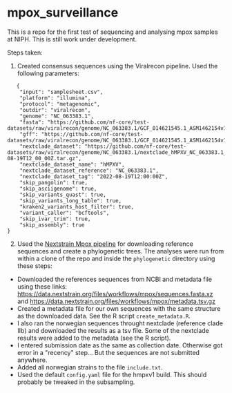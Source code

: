 # mpox_surveillance

This is a repo for the first test of sequencing and analysing mpox samples at NIPH. This is still work under development.  

Steps taken:
1) Created consensus sequences using the Viralrecon pipeline. Used the following parameters:
```
   {
    "input": "samplesheet.csv",
    "platform": "illumina",
    "protocol": "metagenomic",
    "outdir": "viralrecon",
    "genome": "NC_063383.1",
    "fasta": "https://github.com/nf-core/test-datasets/raw/viralrecon/genome/NC_063383.1/GCF_014621545.1_ASM1462154v1_genomic.220824.fna.gz",
    "gff": "https://github.com/nf-core/test-datasets/raw/viralrecon/genome/NC_063383.1/GCF_014621545.1_ASM1462154v1_genomic.220824.gff.gz",
    "nextclade_dataset": "https://github.com/nf-core/test-datasets/raw/viralrecon/genome/NC_063383.1/nextclade_hMPXV_NC_063383.1_2022-08-19T12_00_00Z.tar.gz",
    "nextclade_dataset_name": "hMPXV",
    "nextclade_dataset_reference": "NC_063383.1",
    "nextclade_dataset_tag": "2022-08-19T12:00:00Z",
    "skip_pangolin": true,
    "skip_asciigenome": true,
    "skip_variants_quast": true,
    "skip_variants_long_table": true,
    "kraken2_variants_host_filter": true,
    "variant_caller": "bcftools",
    "skip_ivar_trim": true,
    "skip_assembly": true
}
```

2) Used the [Nextstrain Mpox pipeline](https://github.com/nextstrain/mpox) for downloading reference sequences and create a phylogenetic trees. The analyses were run from within a clone of the repo and inside the `phylogenetic` directory using these steps:
   
- Downloaded the references sequences from NCBI and metadata file using these links: https://data.nextstrain.org/files/workflows/mpox/sequences.fasta.xz and https://data.nextstrain.org/files/workflows/mpox/metadata.tsv.gz
- Created a metadata file for our own sequences with the same structure as the downloaded data. See the R script `create_metadata.R`.   
- I also ran the norwegian sequences throught nextclade (reference clade IIb) and downloaded the results as a tsv file. Some of the nextclade results were added to the metadata (see the R script).  
- I entered submission date as the same as collection date. Otherwise got error in a "recency" step... But the sequences are not submitted anywhere.
- Added all norwegian strains to the file `include.txt`.  
- Used the default `config.yaml` file for the hmpxv1 build. This should probably be tweaked in the subsampling.
